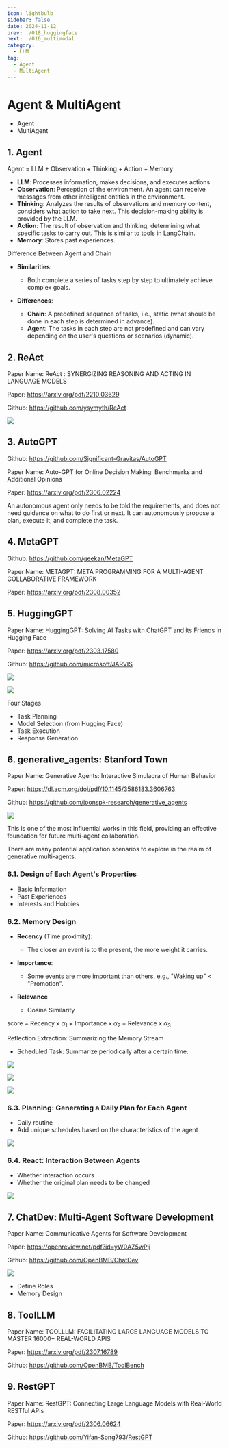 ```yaml
---
icon: lightbulb
sidebar: false
date: 2024-11-12
prev: ./018_huggingface
next: ./016_multimodal
category:
  - LLM
tag:
  - Agent
  - MultiAgent
---
```

# Agent & MultiAgent
  - Agent
  - MultiAgent
<!-- more -->

## 1. Agent
Agent = LLM + Observation + Thinking + Action + Memory
- **LLM**: Processes information, makes decisions, and executes actions
- **Observation**: Perception of the environment. An agent can receive messages from other intelligent entities in the environment.
- **Thinking**: Analyzes the results of observations and memory content, considers what action to take next. This decision-making ability is provided by the LLM.
- **Action**: The result of observation and thinking, determining what specific tasks to carry out. This is similar to tools in LangChain.
- **Memory**: Stores past experiences.

Difference Between Agent and Chain
- **Similarities**:
  - Both complete a series of tasks step by step to ultimately achieve complex goals.
  
- **Differences**:
  - **Chain**: A predefined sequence of tasks, i.e., static (what should be done in each step is determined in advance).
  - **Agent**: The tasks in each step are not predefined and can vary depending on the user's questions or scenarios (dynamic).

## 2. ReAct
Paper Name: ReAct : SYNERGIZING REASONING AND ACTING IN LANGUAGE MODELS

Paper: https://arxiv.org/pdf/2210.03629

Github: https://github.com/ysymyth/ReAct

![](../../assets/017_reason_action.png)

## 3. AutoGPT
Github: https://github.com/Significant-Gravitas/AutoGPT

Paper Name: Auto-GPT for Online Decision Making: Benchmarks and
Additional Opinions

Paper: https://arxiv.org/pdf/2306.02224

An autonomous agent only needs to be told the requirements, and does not need guidance on what to do first or next. It can autonomously propose a plan, execute it, and complete the task.

## 4. MetaGPT
Github: https://github.com/geekan/MetaGPT

Paper Name: METAGPT: META PROGRAMMING FOR A
MULTI-AGENT COLLABORATIVE FRAMEWORK

Paper: https://arxiv.org/pdf/2308.00352

## 5. HuggingGPT
Paper Name: HuggingGPT: Solving AI Tasks with ChatGPT and its Friends in Hugging Face

Paper: https://arxiv.org/pdf/2303.17580

Github: https://github.com/microsoft/JARVIS

![](../../assets/017_hugginggpt1.png)

![](../../assets/017_hugginggpt2.png)

Four Stages
- Task Planning
- Model Selection (from Hugging Face)
- Task Execution
- Response Generation

## 6. generative_agents: Stanford Town
Paper Name: Generative Agents: Interactive Simulacra of Human Behavior

Paper: https://dl.acm.org/doi/pdf/10.1145/3586183.3606763

Github: https://github.com/joonspk-research/generative_agents

![](../../assets/017_stanford_town.png)

This is one of the most influential works in this field, providing an effective foundation for future multi-agent collaboration.

There are many potential application scenarios to explore in the realm of generative multi-agents.

### 6.1. Design of Each Agent's Properties

- Basic Information
- Past Experiences
- Interests and Hobbies

### 6.2. Memory Design

- **Recency** (Time proximity):
  - The closer an event is to the present, the more weight it carries.
  
- **Importance**:
  - Some events are more important than others, e.g., "Waking up" < "Promotion".
  
- **Relevance** 
  - Cosine Similarity


score = Recency x $\alpha_1$ + Importance x $\alpha_2$ + Relevance x $\alpha_3$

Reflection Extraction: Summarizing the Memory Stream
- Scheduled Task: Summarize periodically after a certain time.

![](../../assets/017_memory_design1.png)

![](../../assets/017_memory_design2.png)

![](../../assets/017_memory_design3.png)

### 6.3. Planning: Generating a Daily Plan for Each Agent
- Daily routine
- Add unique schedules based on the characteristics of the agent
  
![](../../assets/017_morning_routine.png)

### 6.4. React: Interaction Between Agents
- Whether interaction occurs
- Whether the original plan needs to be changed
  
![](../../assets/017_react_with_other_agent.png)

## 7. ChatDev: Multi-Agent Software Development

Paper Name: Communicative Agents for Software Development

Paper: https://openreview.net/pdf?id=yW0AZ5wPji

Github: https://github.com/OpenBMB/ChatDev

![](../../assets/017_chatdev.png)

- Define Roles
- Memory Design

## 8. ToolLLM
Paper Name: TOOLLLM: FACILITATING LARGE LANGUAGE MODELS TO MASTER 16000+ REAL-WORLD APIS

Paper: https://arxiv.org/pdf/2307.16789

Github: https://github.com/OpenBMB/ToolBench

## 9. RestGPT
Paper Name: RestGPT: Connecting Large Language Models with Real-World RESTful APIs

Paper: https://arxiv.org/pdf/2306.06624

Github: https://github.com/Yifan-Song793/RestGPT